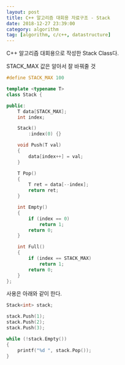 ```yaml
---
layout: post
title: C++ 알고리즘 대회용 자료구조 - Stack
date: 2018-12-27 23:39:00
category: algorithm
tag: [algorithm, c/c++, datastructure]
---
```

C++ 알고리즘 대회용으로 작성한 Stack Class다.

STACK_MAX 값은 알아서 잘 바꿔줄 것

```cpp
#define STACK_MAX 100

template <typename T>
class Stack {

public:
	T data[STACK_MAX];
	int index;

	Stack() 
		:index(0) {}

	void Push(T val)
	{
		data[index++] = val;
	}

	T Pop()
	{
		T ret = data[--index];
		return ret;
	}

	int Empty()
	{
		if (index == 0)
			return 1;
		return 0;
	}

	int Full()
	{
		if (index == STACK_MAX)
			return 1;
		return 0;
	}
};
```



사용은 아래와 같이 한다.

```cpp
Stack<int> stack;

stack.Push(1);
stack.Push(2);
stack.Push(3);

while (!stack.Empty())
{
	printf("%d ", stack.Pop());
}
```

